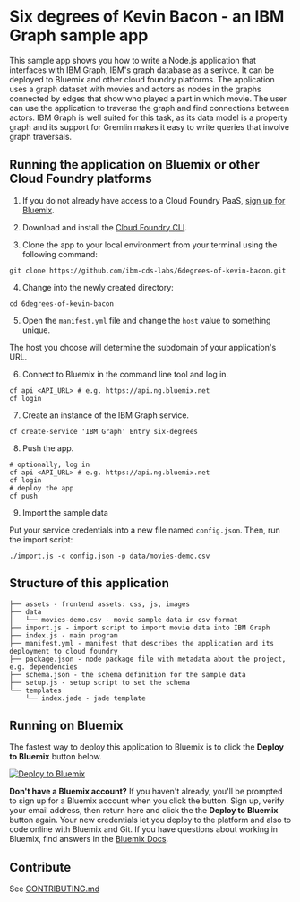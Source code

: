 # Six degrees of Kevin Bacon - an IBM Graph sample app

This sample app shows you how to write a Node.js application that interfaces with IBM Graph, IBM's graph database as a serivce. It can be deployed to Bluemix and other cloud foundry platforms. The application uses a graph dataset with movies and actors as nodes in the graphs connected by edges that show who played a part in which movie. The user can use the application to traverse the graph and find connections between actors. IBM Graph is well suited for this task, as its data model is a property graph and its support for Gremlin makes it easy to write queries that involve graph traversals.

## Running the application on Bluemix or other Cloud Foundry platforms

1. If you do not already have access to a Cloud Foundry PaaS, [sign up for Bluemix](https://console.ng.bluemix.net/registration/).

2. Download and install the [Cloud Foundry CLI](https://github.com/cloudfoundry/cli).

3. Clone the app to your local environment from your terminal using the following command:

```
git clone https://github.com/ibm-cds-labs/6degrees-of-kevin-bacon.git
```

4. Change into the newly created directory:

```
cd 6degrees-of-kevin-bacon
```

5. Open the `manifest.yml` file and change the `host` value to something unique.

The host you choose will determine the subdomain of your application's URL.

6. Connect to Bluemix in the command line tool and log in.

```
cf api <API_URL> # e.g. https://api.ng.bluemix.net
cf login
```

7. Create an instance of the IBM Graph service.

```
cf create-service 'IBM Graph' Entry six-degrees
```

8. Push the app.

```
# optionally, log in
cf api <API_URL> # e.g. https://api.ng.bluemix.net
cf login
# deploy the app
cf push
```

9. Import the sample data

Put your service credentials into a new file named `config.json`. Then, run the import script:

```
./import.js -c config.json -p data/movies-demo.csv
```


## Structure of this application

```
├── assets - frontend assets: css, js, images
├── data
│   └── movies-demo.csv - movie sample data in csv format
├── import.js - import script to import movie data into IBM Graph
├── index.js - main program
├── manifest.yml - manifest that describes the application and its deployment to cloud foundry
├── package.json - node package file with metadata about the project, e.g. dependencies
├── schema.json - the schema definition for the sample data
├── setup.js - setup script to set the schema
└── templates
    └── index.jade - jade template
```

## Running on Bluemix

The fastest way to deploy this application to Bluemix is to click the **Deploy to Bluemix** button below.

[![Deploy to Bluemix](https://deployment-tracker.mybluemix.net/stats/1c571004f9ba387375aab56428f05256/button.svg)](https://bluemix.net/deploy?repository=https://github.com/ibm-cds-labs/6degrees-of-kevin-bacon)

**Don't have a Bluemix account?** If you haven't already, you'll be prompted to sign up for a Bluemix account when you click the button.  Sign up, verify your email address, then return here and click the the **Deploy to Bluemix** button again. Your new credentials let you deploy to the platform and also to code online with Bluemix and Git. If you have questions about working in Bluemix, find answers in the [Bluemix Docs](https://www.ng.bluemix.net/docs/).

## Contribute

See [CONTRIBUTING.md](./CONTRIBUTING.md)
